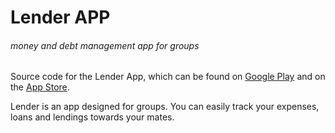 # Lender APP
###### money and debt management app for groups

Source code for the Lender App, which can be found on [Google Play](https://play.google.com/store/apps/details?id=csocsort.hu.machiato32.csocsort_szamla) and on the [App Store](https://apps.apple.com/us/app/lender-finances-for-groups/id1558223634).

Lender is an app designed for groups. You can easily track your expenses, loans and lendings towards your mates.
